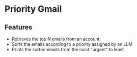 # Priority Gmail

## Features

- Retrieves the top N emails from an account
- Sorts the emails according to a priority assigned by an LLM
- Prints the sorted emails from the most "urgent" to least

